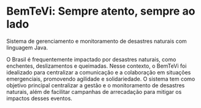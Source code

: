 # BemTeVi: Sempre atento, sempre ao lado

Sistema de gerenciamento e monitoramento de desastres naturais com linguagem Java.

O Brasil é frequentemente impactado por desastres naturais, como enchentes, deslizamentos e queimadas. Nesse contexto, o BemTeVi foi idealizado para centralizar a comunicação e a colaboração em situações emergenciais, promovendo agilidade e solidariedade. O sistema tem como objetivo principal centralizar a gestão e o monitoramento de desastres naturais, além de facilitar campanhas de arrecadação para mitigar os impactos desses eventos.


